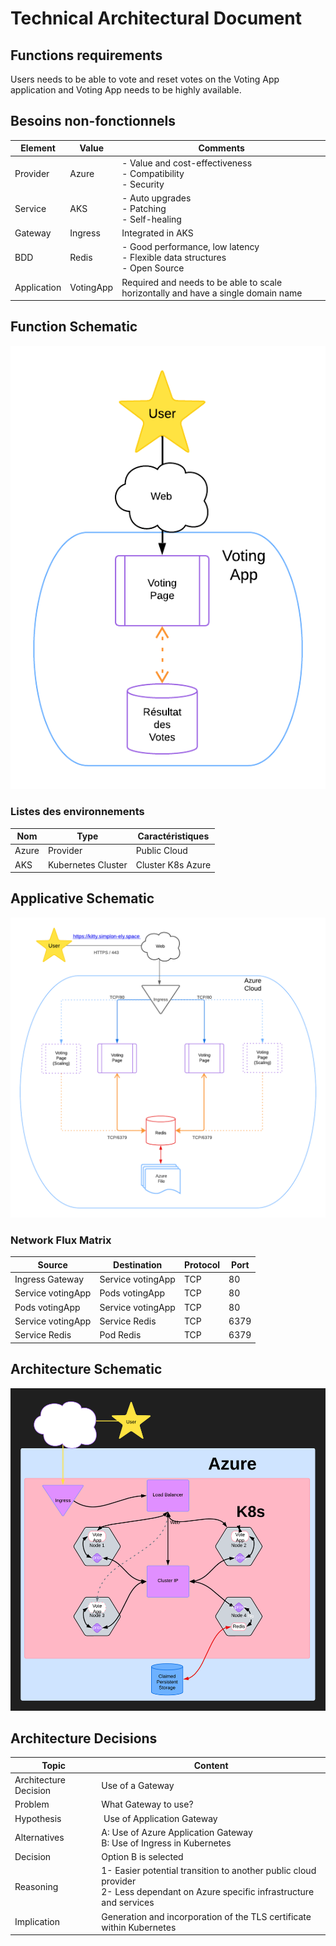 # Technical Architectural Document
## Functions requirements
Users needs to be able to vote and reset votes on the Voting App application and Voting App needs to be highly available.

## Besoins non-fonctionnels
| Element | Value | Comments |
| ------- | ------ | ------------ |
| Provider | Azure | - Value and cost-effectiveness <br> - Compatibility <br> - Security |
| Service | AKS | - Auto upgrades <br> - Patching <br> - Self-healing |
| Gateway | Ingress | Integrated in AKS |
| BDD | Redis | - Good performance, low latency <br> - Flexible data structures <br> - Open Source |
| Application | VotingApp | Required and needs to be able to scale horizontally and have a single domain name |

## Function Schematic
![ ](https://github.com/Simplon-Luna/b6_Luna/blob/main/Pics/DAT%20Diagram%201.png)

### Listes des environnements
| Nom | Type | Caractéristiques |
| --- | ---- | ---------------- |
| Azure | Provider | Public Cloud |
| AKS | Kubernetes Cluster | Cluster K8s Azure |

## Applicative Schematic
![ ](https://github.com/Simplon-Luna/b6_Luna/blob/main/Pics/DAT%20Diagram%202.png)

### Network Flux Matrix
| Source | Destination | Protocol | Port |
|------------- | ----------- | -------- | ---- |
| Ingress Gateway | Service votingApp | TCP | 80 |
| Service votingApp | Pods votingApp | TCP | 80 |
| Pods votingApp | Service votingApp | TCP | 80 |
| Service votingApp | Service Redis | TCP | 6379 |
| Service Redis  | Pod Redis | TCP | 6379 |
## Architecture Schematic
![ ](https://github.com/Simplon-Luna/b6_Luna/blob/main/Pics/Cloud%20Architecture%202.png)
## Architecture Decisions
| Topic | Content |
| ----------------------- | ------------------------ |
| Architecture Decision | Use of a Gateway |
| Problem | What Gateway to use? |
| Hypothesis | Use of Application Gateway |
| Alternatives | A: Use of Azure Application Gateway <br> B: Use of Ingress in Kubernetes |
| Decision | Option B is selected |
| Reasoning | 1- Easier potential transition to another public cloud provider <br> 2- Less dependant on Azure specific infrastructure and services |
| Implication | Generation and incorporation of the TLS certificate within Kubernetes |